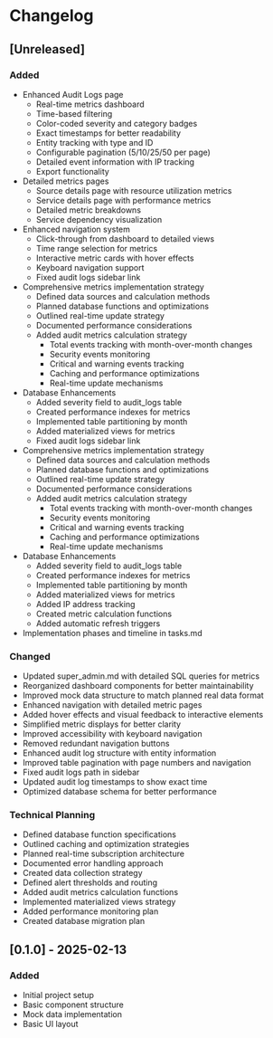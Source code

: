 # Changelog

## [Unreleased]

### Added
- Enhanced Audit Logs page
  - Real-time metrics dashboard
  - Time-based filtering
  - Color-coded severity and category badges
  - Exact timestamps for better readability
  - Entity tracking with type and ID
  - Configurable pagination (5/10/25/50 per page)
  - Detailed event information with IP tracking
  - Export functionality
- Detailed metrics pages
  - Source details page with resource utilization metrics
  - Service details page with performance metrics
  - Detailed metric breakdowns
  - Service dependency visualization
- Enhanced navigation system
  - Click-through from dashboard to detailed views
  - Time range selection for metrics
  - Interactive metric cards with hover effects
  - Keyboard navigation support
  - Fixed audit logs sidebar link
- Comprehensive metrics implementation strategy
  - Defined data sources and calculation methods
  - Planned database functions and optimizations
  - Outlined real-time update strategy
  - Documented performance considerations
  - Added audit metrics calculation strategy
    - Total events tracking with month-over-month changes
    - Security events monitoring
    - Critical and warning events tracking
    - Caching and performance optimizations
    - Real-time update mechanisms
- Database Enhancements
  - Added severity field to audit_logs table
  - Created performance indexes for metrics
  - Implemented table partitioning by month
  - Added materialized views for metrics
  - Fixed audit logs sidebar link
- Comprehensive metrics implementation strategy
  - Defined data sources and calculation methods
  - Planned database functions and optimizations
  - Outlined real-time update strategy
  - Documented performance considerations
  - Added audit metrics calculation strategy
    - Total events tracking with month-over-month changes
    - Security events monitoring
    - Critical and warning events tracking
    - Caching and performance optimizations
    - Real-time update mechanisms
- Database Enhancements
  - Added severity field to audit_logs table
  - Created performance indexes for metrics
  - Implemented table partitioning by month
  - Added materialized views for metrics
  - Added IP address tracking
  - Created metric calculation functions
  - Added automatic refresh triggers
- Implementation phases and timeline in tasks.md

### Changed
- Updated super_admin.md with detailed SQL queries for metrics
- Reorganized dashboard components for better maintainability
- Improved mock data structure to match planned real data format
- Enhanced navigation with detailed metric pages
- Added hover effects and visual feedback to interactive elements
- Simplified metric displays for better clarity
- Improved accessibility with keyboard navigation
- Removed redundant navigation buttons
- Enhanced audit log structure with entity information
- Improved table pagination with page numbers and navigation
- Fixed audit logs path in sidebar
- Updated audit log timestamps to show exact time
- Optimized database schema for better performance

### Technical Planning
- Defined database function specifications
- Outlined caching and optimization strategies
- Planned real-time subscription architecture
- Documented error handling approach
- Created data collection strategy
- Defined alert thresholds and routing
- Added audit metrics calculation functions
- Implemented materialized views strategy
- Added performance monitoring plan
- Created database migration plan

## [0.1.0] - 2025-02-13

### Added
- Initial project setup
- Basic component structure
- Mock data implementation
- Basic UI layout